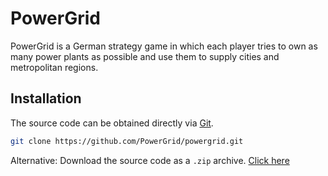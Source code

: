 # PowerGrid
PowerGrid is a German strategy game in which each player tries to own as many power plants as possible and use them to supply cities and metropolitan regions.

## Installation
The source code can be obtained directly via [Git](https://git-scm.com/downloads). 
```bash
git clone https://github.com/PowerGrid/powergrid.git
```

Alternative: Download the source code as a `.zip` archive. [Click here](https://github.com/PowerGrid/powergrid/archive/master.zip)
